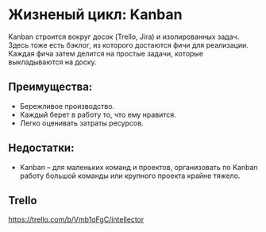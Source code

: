 # Жизненый цикл: Kanban

Kanban строится вокруг досок (Trello, Jira) и изолированных задач.
Здесь тоже есть бэклог, из которого достаются фичи для реализации.
Каждая фича затем делится на простые задачи, которые выкладываются на доску.

## Преимущества:

 - Бережливое производство.
 - Каждый берет в работу то, что ему нравится.
 - Легко оценивать затраты ресурсов.

## Недостатки:

 - Kanban – для маленьких команд и проектов, организовать по Kanban работу большой команды или крупного проекта крайне тяжело.

## Trello

https://trello.com/b/Vmb1qFgC/intellector
